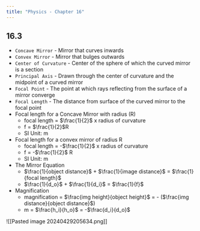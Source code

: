 ```yaml
---
title: "Physics - Chapter 16"
---
```



## 16.3

- `Concave Mirror` - Mirror that curves inwards
- `Convex Mirror` - Mirror that bulges outwards
- `Center of Curvature` - Center of the sphere of which the curved mirror is a section
- `Principal Axis` - Drawn through the center of curvature and the midpoint of a curved mirror
- `Focal Point` - The point at which rays reflecting from the surface of a mirror converge
- `Focal Length` - The distance from surface of the curved mirror to the focal point
- Focal length for a Concave Mirror with radius (R)
	- focal length = $\frac{1}{2}$ x radius of curvature
	- f = $\frac{1}{2}$R
	- SI Unit: m
- Focal length for a convex mirror of radius R
	- focal length = -$\frac{1}{2}$ x radius of curvature
	- f = -$\frac{1}{2}$ R
	- SI Unit: m
- The Mirror Equation
	- $\frac{1}{object distance}$ + $\frac{1}{image distance}$ = $\frac{1}{focal length}$
	- $\frac{1}{d_o}$ + $\frac{1}{d_i}$ = $\frac{1}{f}$ 
- Magnification
	- magnification = $\frac{img height}{object height}$ = - ($\frac{img distance}{object distance}$)
	- m = $\frac{h_i}{h_o}$ = -$\frac{d_i}{d_o}$ 

![[Pasted image 20240429205634.png]]
